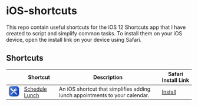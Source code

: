 # iOS-shortcuts
This repo contain useful shortcuts for the iOS 12 Shortcuts app that I have created to script and simplify common tasks. To install them on your iOS device, open the install link on your device using Safari.

## Shortcuts

| | Shortcut | Description | Safari Install Link|
| - | - | - | - |
| ![Schedule Lunch shortcut icon](https://raw.githubusercontent.com/jmaxwilson/iOs-shortcuts/master/schedule-lunch/icons/icon-64x64.png) | [Schedule Lunch](./schedule-lunch/) | An iOS shortcut that simplifies adding lunch appointments to your calendar. | [Install](https://raw.githubusercontent.com/jmaxwilson/iOS-shortcuts/master/schedule-lunch/Schedule%20Lunch.shortcut) |
